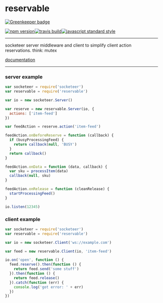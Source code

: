 reservable
===

[![Greenkeeper badge](https://badges.greenkeeper.io/SEAPUNK/reservable.svg)](https://greenkeeper.io/)

[![npm version](https://img.shields.io/npm/v/reservable.svg?style=flat-square)](https://npmjs.com/package/reservable)[![travis build](https://img.shields.io/travis/SEAPUNK/reservabe.svg?style=flat-square)](https://travis-ci.org/SEAPUNK/reservable)[![javascript standard style](https://img.shields.io/badge/code%20style-standard-blue.svg?style=flat-square)](http://standardjs.com/)

---

socketeer server middleware and client to simplify client action reservations. think: mutex

[documentation](docs/README.md)

---

### server example

```javascript
var socketeer = require('socketeer')
var reservable = require('reservable')

var io = new socketeer.Server()

var reserve = new reservable.Server(io, {
  actions: ['item-feed']
})

var feedAction = reserve.action('item-feed')

feedAction.onBeforeReserve = function (callback) {
  if (busyProcessingFeed) {
    return callback(null, 'BUSY')
  }
  return callback()
}

feedAction.onData = function (data, callback) {
  var sku = processItem(data)
  callback(null, sku)
}

feedAction.onRelease = function (cleanRelease) {
  startProcessingFeed()
}

io.listen(12345)

```

### client example

```javascript
var socketeer = require('socketeer')
var reservable = require('reservable')

var io = new socketeer.Client('ws://example.com')

var feed = new reservable.Client(io, 'item-feed')

io.on('open', function () {
  feed.reserve().then(function () {
    return feed.send('some stuff')
  }).then(function () {
    return feed.release()
  }).catch(function (err) {
    console.log('got error: ' + err)
  })
})

```
